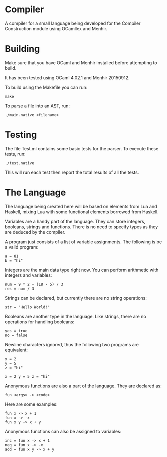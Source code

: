 # Compiler
A compiler for a small language being developed for the Compiler Construction module using OCamllex and Menhir.

# Building
Make sure that you have OCaml and Menhir installed before attempting to build.

It has been tested using OCaml 4.02.1 and Menhir 20150912.

To build using the Makefile you can run:

```
make
```
To parse a file into an AST, run:
```
./main.native <filename>
```

# Testing
The file Test.ml contains some basic tests for the parser. To execute these tests, run:
```
./test.native
```

This will run each test then report the total results of all the tests.

# The Language
The language being created here will be based on elements from Lua and Haskell, mixing Lua with some functional elements borrowed from Haskell.

Variables are a handy part of the language. They can store integers, booleans, strings and functions. There is no need to specify types as they are deduced by the compiler.

A program just consists of a list of variable assignments. The following is be a valid program:
```
a = 81
b = "hi"
```

Integers are the main data type right now. You can perform arithmetic with integers and variables:
```
num = 9 * 2 + (18 - 5) / 3
res = num / 3
```

Strings can be declared, but currently there are no string operations:
```
str = "Hello World!"
```

Booleans are another type in the language. Like strings, there are no operations for handling booleans:
```
yes = true
no = false
```

Newline characters ignored, thus the following two programs are equivalent:
```
x = 2
y = 5
z = "hi"
```

```
x = 2 y = 5 z = "hi"
```

Anonymous functions are also a part of the language. They are declared as:
```
fun <args> -> <code>
```

Here are some examples:
```
fun x -> x + 1
fun x -> -x
fun x y -> x + y
```

Anonymous functions can also be assigned to variables:
```
inc = fun x -> x + 1
neg = fun x -> -x
add = fun x y -> x + y
```
